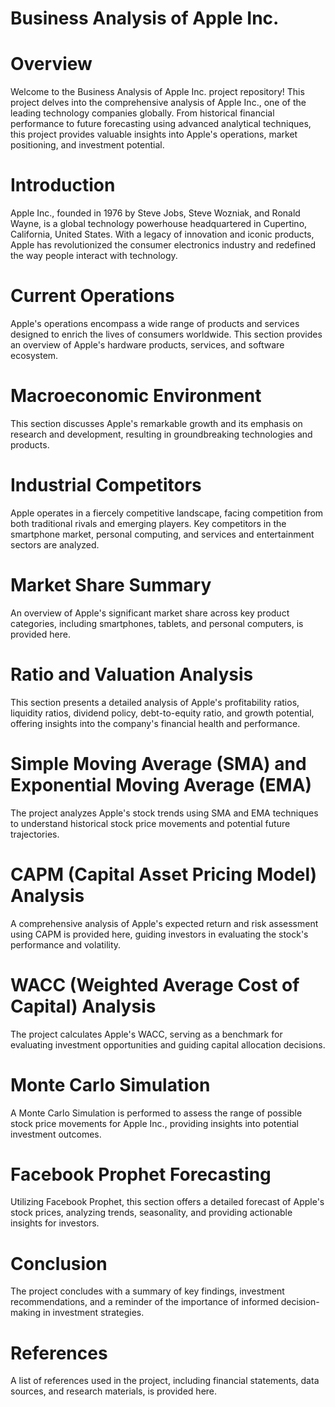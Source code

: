 # Business Analysis of Apple Inc.

# Overview
Welcome to the Business Analysis of Apple Inc. project repository! This project delves into the comprehensive analysis of Apple Inc., one of the leading technology companies globally. From historical financial performance to future forecasting using advanced analytical techniques, this project provides valuable insights into Apple's operations, market positioning, and investment potential.

# Introduction
Apple Inc., founded in 1976 by Steve Jobs, Steve Wozniak, and Ronald Wayne, is a global technology powerhouse headquartered in Cupertino, California, United States. With a legacy of innovation and iconic products, Apple has revolutionized the consumer electronics industry and redefined the way people interact with technology.

# Current Operations
Apple's operations encompass a wide range of products and services designed to enrich the lives of consumers worldwide. This section provides an overview of Apple's hardware products, services, and software ecosystem.

# Macroeconomic Environment
This section discusses Apple's remarkable growth and its emphasis on research and development, resulting in groundbreaking technologies and products.

# Industrial Competitors
Apple operates in a fiercely competitive landscape, facing competition from both traditional rivals and emerging players. Key competitors in the smartphone market, personal computing, and services and entertainment sectors are analyzed.

# Market Share Summary
An overview of Apple's significant market share across key product categories, including smartphones, tablets, and personal computers, is provided here.

# Ratio and Valuation Analysis
This section presents a detailed analysis of Apple's profitability ratios, liquidity ratios, dividend policy, debt-to-equity ratio, and growth potential, offering insights into the company's financial health and performance.

# Simple Moving Average (SMA) and Exponential Moving Average (EMA)
The project analyzes Apple's stock trends using SMA and EMA techniques to understand historical stock price movements and potential future trajectories.

# CAPM (Capital Asset Pricing Model) Analysis
A comprehensive analysis of Apple's expected return and risk assessment using CAPM is provided here, guiding investors in evaluating the stock's performance and volatility.

# WACC (Weighted Average Cost of Capital) Analysis
The project calculates Apple's WACC, serving as a benchmark for evaluating investment opportunities and guiding capital allocation decisions.

# Monte Carlo Simulation
A Monte Carlo Simulation is performed to assess the range of possible stock price movements for Apple Inc., providing insights into potential investment outcomes.

# Facebook Prophet Forecasting
Utilizing Facebook Prophet, this section offers a detailed forecast of Apple's stock prices, analyzing trends, seasonality, and providing actionable insights for investors.

# Conclusion
The project concludes with a summary of key findings, investment recommendations, and a reminder of the importance of informed decision-making in investment strategies.

# References
A list of references used in the project, including financial statements, data sources, and research materials, is provided here.
